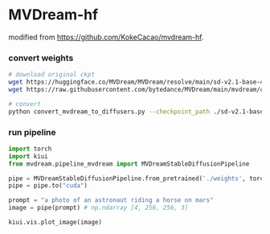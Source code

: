 # MVDream-hf

modified from https://github.com/KokeCacao/mvdream-hf.

### convert weights
```bash
# download original ckpt
wget https://huggingface.co/MVDream/MVDream/resolve/main/sd-v2.1-base-4view.pt
wget https://raw.githubusercontent.com/bytedance/MVDream/main/mvdream/configs/sd-v2-base.yaml

# convert
python convert_mvdream_to_diffusers.py --checkpoint_path ./sd-v2.1-base-4view.pt --dump_path ./weights --original_config_file ./sd-v2-base.yaml --half --to_safetensors --test
```

### run pipeline
```python
import torch
import kiui
from mvdream.pipeline_mvdream import MVDreamStableDiffusionPipeline

pipe = MVDreamStableDiffusionPipeline.from_pretrained('./weights', torch_dtype=torch.float16)
pipe = pipe.to("cuda")

prompt = "a photo of an astronaut riding a horse on mars"
image = pipe(prompt) # np.ndarray [4, 256, 256, 3]

kiui.vis.plot_image(image)
```